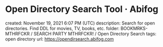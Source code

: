 # Open Directory Search Tool · Abifog

created: November 19, 2021 6:07 PM (UTC)
description: Search for open directories. Find DDL for movies, TV, books, etc.
folder: BOOKMRKS-MTHRFCKR / SEARCH PARTY MTHRFCKR! / Open Directory Search
tags: open directory
url: https://opendirsearch.abifog.com